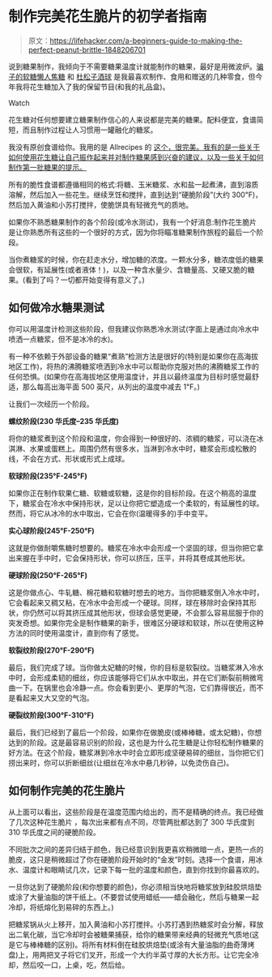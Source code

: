 # 制作完美花生脆片的初学者指南

> 原文：<https://lifehacker.com/a-beginners-guide-to-making-the-perfect-peanut-brittle-1848206701>

说到糖果制作，我倾向于不需要糖果温度计就能制作的糖果，最好是用微波炉。[骗子的软糖](https://lifehacker.com/make-this-fudge-without-a-candy-thermometer-1821225720)[懒人焦糖](https://lifehacker.com/make-quick-and-easy-homemade-caramels-with-your-microwa-1678361155) 和 [杜松子酒球](https://lifehacker.com/boozy-balls-are-the-seasons-classy-answer-to-the-jell-o-1821022742) 是我最喜欢制作、食用和赠送的几种零食，但今年我将花生糖加入了我的保留节目(和我的礼品盒)。

Watch

花生糖对任何想要建立糖果制作信心的人来说都是完美的糖果。配料便宜，食谱简短，而且制作过程让人习惯用一罐融化的糖浆。

我没有原创食谱给你。我用的是 Allrecipes 的 [这个，很完美。我有的是一些关于如何使用花生糖让自己振作起来并对制作糖果感到兴奋的建议，以及一些关于如何制作第一批糖果的提示。](https://www.allrecipes.com/recipe/15987/moms-best-peanut-brittle/)

所有的脆性食谱都遵循相同的格式:将糖、玉米糖浆、水和盐一起煮沸，直到溶质溶解，然后加入一些花生。继续烹饪和搅拌，直到达到“硬脆阶段”(大约 300℉)，然后加入黄油和小苏打搅拌，使脆饼具有轻微充气的质地。

如果你不熟悉糖果制作的各个阶段(或冷水测试)，我有一个好消息:制作花生脆片是让你熟悉所有这些的一个很好的方式，因为你将瞄准糖果制作旅程的最后一个阶段。

当你煮糖浆的时候，你在赶走水分，增加糖的浓度。一颗水分多，糖浓度低的糖果会很软，有延展性(或者液体！)，以及一种含水量少、含糖量高、又硬又脆的糖果。(看到了吗？一切都开始变得有意义了。)

## 如何做冷水糖果测试

你可以用温度计检测这些阶段，但我建议你熟悉冷水测试(字面上是通过向冷水中喷洒一点糖浆，但不是冰冷的水)。

有一种不依赖于外部设备的糖果“煮熟”检测方法是很好的(特别是如果你在高海拔地区工作)，将热的沸腾糖浆喷洒到冷水中可以帮助你克服对热的沸腾糖浆工作的任何恐惧。(如果你在高海拔地区使用温度计，并且以最终温度为目标时感觉最舒适，那么每高出海平面 500 英尺，从列出的温度中减去 1℉。)

让我们一次经历一个阶段。

**螺纹阶段(230 华氏度–235 华氏度)**

将你的糖浆煮到这个阶段和温度，你会得到一种很好的、浓稠的糖浆，可以浇在冰淇淋、水果或蛋糕上。周围仍然有很多水，当淋到冷水中时，糖浆会形成松散的线，不会在方式、形状或形式上成球。

**软球阶段(235℉-245℉)**

如果你正在制作软果仁糖、软糖或软糖，这是你的目标阶段。在这个稍高的温度下，糖浆会在冷水中保持形状，足以让你把它塑造成一个柔软的，有延展性的球。然而，将它从冰冷的水中取出，它会在你(温暖得多的)手中变平。

**实心球阶段(245℉-250℉)**

这就是你做耐嚼焦糖时想要的。糖浆在冷水中会形成一个坚固的球，但当你把它拿出来握在手中时，它会保持形状，你可以挤压，压平，并将其卷成其他形状。

**硬球阶段(250℉-265℉)**

这是你做点心、牛轧糖、棉花糖和软糖时想去的地方。当你把糖浆倒入冷水中时，它会看起来又稠又粘，在冷水中会形成一个硬球。同样，球在移除时会保持其形状，你仍然可以将其挤压成其他形状，但球会感觉更硬，不会那么容易屈服于你的突发奇想。如果你完全是制作糖果的新手，很难区分硬球和软球，所以在使用这种方法的同时使用温度计，直到你有了感觉。

**软裂纹阶段(270℉-290℉)**

最后，我们完成了球。当你做太妃糖的时候，你的目标是软裂纹。当糖浆淋入冷水中时，会形成柔韧的细丝，你应该能够将它们从水中取出，并在它们断裂前稍微弯曲一下。在锅里也会冷静一点。你会看到更小、更厚的气泡，它们靠得很近，而不是看起来又大又空的气泡。

**硬裂纹阶段(300℉-310℉)**

最后，我们已经到了最后一个阶段，如果你在做脆皮(或棒棒糖，或太妃糖)，你想达到的阶段。这是最容易识别的阶段，这也是为什么花生糖是让你轻松制作糖果的好方法。在这个阶段，糖浆淋到冷水中时会立即形成坚硬易碎的细丝，当你把它们捞出来时，你可以折断细丝(让细丝在冷水中悬几秒钟，以免烫伤自己)。

## 如何制作完美的花生脆片

从上面可以看出，这些阶段是在温度范围内给出的，而不是精确的终点。我已经做了几次这种花生脆片 ，每次出来都有点不同，尽管两批都达到了 300 华氏度到 310 华氏度之间的硬脆阶段。

不同批次之间的差异归结于颜色，我已经意识到我更喜欢稍微暗一点，更热一点的脆皮，这只是稍微超过了你在硬脆阶段开始时的“金发”时刻。选择一个食谱，用冰水、温度计和眼睛试几次，记录下每一批的温度和颜色，直到你找到你最喜欢的。

一旦你达到了硬脆阶段(和你想要的颜色)，你必须相当快地将糖浆放到硅胶烘焙垫或涂了大量油脂的饼干纸上。(不要尝试使用蜡纸——蜡会融化，然后与糖果一起冷却，将纸熔化到易碎的东西上。)

把糖浆锅从火上移开，加入黄油和小苏打搅拌。小苏打遇到热糖浆时会分解，释放出二氧化碳，当它冷却时会被糖果捕获，给你的糖果带来经典的轻微充气质地(这是它与棒棒糖的区别)。将所有材料倒在硅胶烘焙垫(或涂有大量油脂的曲奇薄烤盘)上，用两把叉子将它们叉开，形成一个大约半英寸厚的大长方形。让它完全冷却，然后咬一口，上桌，吃，然后给。